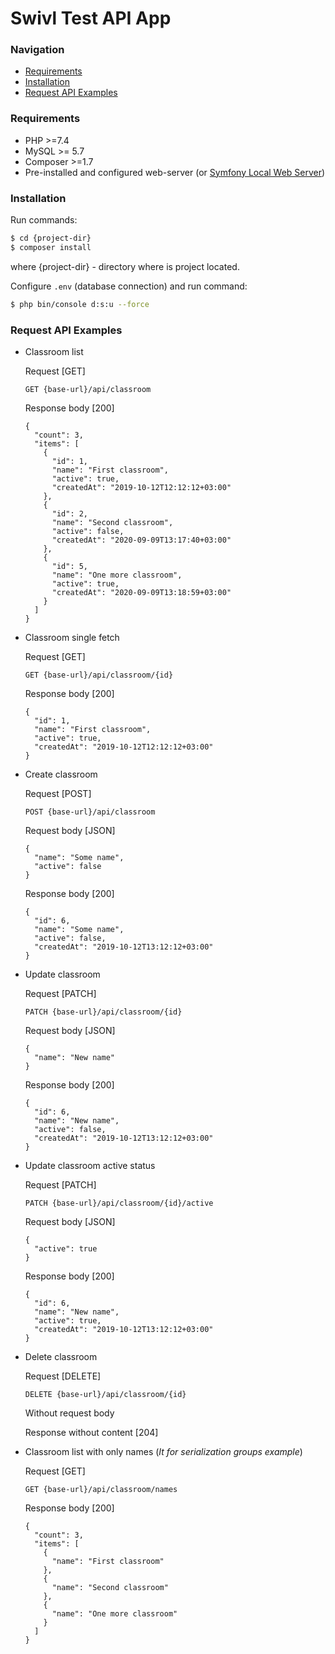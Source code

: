 # Swivl Test API App

### Navigation

 - [Requirements](#requirements)
 - [Installation](#installation)
 - [Request API Examples](#request-api-examples)

### Requirements

  - PHP >=7.4
  - MySQL >= 5.7
  - Composer >=1.7
  - Pre-installed and configured web-server (or [Symfony Local Web Server](https://symfony.com/doc/current/setup/symfony_server.html))

### Installation

Run commands:
```sh
$ cd {project-dir}
$ composer install
```
where {project-dir} - directory where is project located.

Configure `.env` (database connection) and run command:
```sh
$ php bin/console d:s:u --force
```

### Request API Examples

 - Classroom list
   
   Request [GET]
    ```
    GET {base-url}/api/classroom
    ```
    Response body [200]
    ```
    {
      "count": 3,
      "items": [
        {
          "id": 1,
          "name": "First classroom",
          "active": true,
          "createdAt": "2019-10-12T12:12:12+03:00"
        },
        {
          "id": 2,
          "name": "Second classroom",
          "active": false,
          "createdAt": "2020-09-09T13:17:40+03:00"
        },
        {
          "id": 5,
          "name": "One more classroom",
          "active": true,
          "createdAt": "2020-09-09T13:18:59+03:00"
        }
      ]
    }
    ```
 - Classroom single fetch
   
   Request [GET]
    ```
    GET {base-url}/api/classroom/{id}
    ```
    Response body [200]
    ```
    {
      "id": 1,
      "name": "First classroom",
      "active": true,
      "createdAt": "2019-10-12T12:12:12+03:00"
    }
    ```
 - Create classroom
   
   Request [POST]
    ```
    POST {base-url}/api/classroom
    ```
    Request body [JSON]
    ```
    {
      "name": "Some name",
      "active": false
    }
    ``` 
    Response body [200]
    ```
    {
      "id": 6,
      "name": "Some name",
      "active": false,
      "createdAt": "2019-10-12T13:12:12+03:00"
    }
    ```
 - Update classroom
   
   Request [PATCH]
    ```
    PATCH {base-url}/api/classroom/{id}
    ```
    Request body [JSON]
    ```
    {
      "name": "New name"
    }
    ``` 
    Response body [200]
    ```
    {
      "id": 6,
      "name": "New name",
      "active": false,
      "createdAt": "2019-10-12T13:12:12+03:00"
    }
    ```    
 - Update classroom active status
   
   Request [PATCH]
    ```
    PATCH {base-url}/api/classroom/{id}/active
    ```
    Request body [JSON]
    ```
    {
      "active": true
    }
    ``` 
    Response body [200]
    ```
    {
      "id": 6,
      "name": "New name",
      "active": true,
      "createdAt": "2019-10-12T13:12:12+03:00"
    }
    ``` 
 - Delete classroom
   
   Request [DELETE]
    ```
    DELETE {base-url}/api/classroom/{id}
    ```
    Without request body
    
    Response without content [204]

 - Classroom list with only names (*It for serialization groups example*)
    
    Request [GET]
    ```
    GET {base-url}/api/classroom/names
    ```
    Response body [200]
    ```
    {
      "count": 3,
      "items": [
        {
          "name": "First classroom"
        },
        {
          "name": "Second classroom"
        },
        {
          "name": "One more classroom"
        }
      ]
    }
    ```
